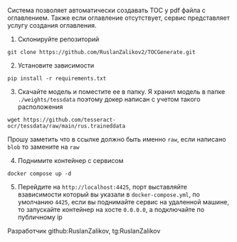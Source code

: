 Система позволяет автоматически создавать TOC у pdf файла с оглавлением. Также если оглавление отсутствует, сервис представляет услугу создания оглавления.

1. Склонируйте репозиторий

`git clone https://github.com/RuslanZalikov2/TOCGenerate.git`

2. Установите зависимости

`pip install -r requirements.txt`

3. Скачайте модель и поместите ее в папку. Я хранил модель в папке `./weights/tessdata` поэтому докер написан с учетом такого расположения

`wget https://github.com/tesseract-ocr/tessdata/raw/main/rus.traineddata`

Прошу заметить что в ссылке должно быть именно `raw`, если написано `blob` то замените на `raw`

4. Поднимите контейнер с сервисом

`docker compose up -d`

5. Перейдите на `http://localhost:4425`, порт выставляйте взависимости который вы указали в `docker-compose.yml`, по умолчанию `4425`, если вы поднимайте сервис на удаленной машине, то запускайте контейнер на хосте `0.0.0.0`, а подключайте по публичному ip



Разработчик github:RuslanZalikov, tg:RuslanZalikov
